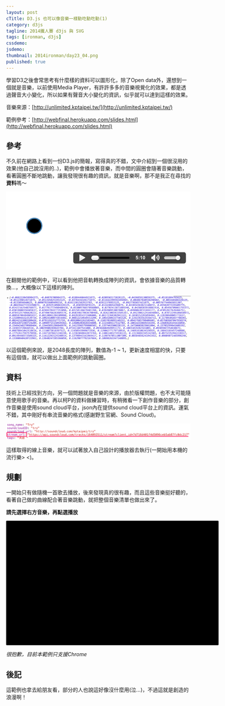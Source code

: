 ```yaml
---
layout: post
cTitle: D3.js 也可以像音樂一樣動吃動吃動(1)
category: d3js
tagline: 2014鐵人賽 d3js 與 SVG
tags: [ironman, d3js]
cssdemo: 
jsdemo: 
thumbnail: 2014ironman/day23_04.png
published: true
---
```


學習D3之後會常思考有什麼樣的資料可以圖形化，除了Open data外，還想到一個就是音樂，以前使用Media Player，有許許多多的音樂視覺化的效果，都是透過聲音大小變化，所以如果有聲音大小變化的資訊，似乎就可以達到這樣的效果。


<!-- more -->

音樂來源：[http://unlimited.kptaipei.tw/](http://unlimited.kptaipei.tw/)

範例參考：[http://webfinal.herokuapp.com/slides.html](http://webfinal.herokuapp.com/slides.html)

## 參考

不久前在網路上看到一份D3.js的簡報，寫得真的不錯，文中介紹到一個很沒用的效果(他自己說沒用的..)，範例中會播放著音樂，而中間的圓圈會隨著音樂跳動，看著圓圈不斷地跳動，讓我發現很有趣的資訊，就是音樂啊，那不是我正在尋找的**資料**嗎～

![](/images/2014ironman/day23_01.png)

在翻閱他的範例中，可以看到他把音軌轉換成陣列的資訊，會依據音樂的品質轉換...，大概像以下這樣的陣列。

![](/images/2014ironman/day23_02.png)

以這個範例來說，是2048長度的陣列，數值為-1 ~ 1，更新速度相當的快，只要有這個值，就可以做出上面範例的跳動圓圈。

## 資料

技術上已經找到方向，另一個問題就是音樂的來源，由於版權問題，也不太可能隨意使用歌手的音樂。再以柯P的資料做練習時，有稍微看一下創作音樂的部分，創作音樂是使用sound cloud平台，json內在提供sound cloud平台上的資訊。運氣不錯，其中剛好有串流音樂的格式(感謝野生官網、Sound Cloud)。

![](/images/2014ironman/day23_03.png)

這樣取得的線上音樂，就可以試著放入自己設計的播放器去執行(一開始用本機的流行樂> <)。

## 規劃

一開始只有做隨機一首歌去播放，後來發現真的很有趣，而且這些音樂挺好聽的，看著自己做的曲線配合著音樂跳動，就把整個音樂清單也做出來了。

**請先選擇右方音樂，再點選播放**

<div class="demo">
<div class="player">
  <div class="visual">
  </div>
  <div class="playlist">
  </div>
  <div class="controller">
  </div>
</div>
</div>

*很抱歉，目前本範例只支援Chrome*


## 後記

這範例也拿去給朋友看，部分的人也說這好像沒什麼用(泣...)，不過這就是創造的浪漫啊！


<style>
.player {
  background-color: #000;
  width: 540px;
  padding: 20px;
  border-radius: 2px;
}
.player circle{
  fill: none;
}
path {
  stroke: DodgerBlue;
  fill: none;
}
.visual{
  float: left;
}
.playlist{
  float: right;
  width: 200px;
  height: 300px;
  overflow-y: auto;
}
.playlist a{
  color: white; 
  display: block;
  cursor: pointer;
}
.playlist a.selected {
  color: DeepSkyBlue;
}
.controller{
  clear: both;
}
</style>

<script>

var kpMusic = 'http://api.kptaipei.tw/v1/musics/1?accessToken=kp54103aa1efbe14.85567715'
//柯p資料路徑

var dataMusic = ""; //音樂資料
var colorBase = 0; //圓圈的顏色起始
var context; //音樂格式
var h = 100, w = 300; 

d3.json(kpMusic, function(data){ //取得柯P音樂資料
  console.log(data.data)
  dataMusic = data.data; //存到dataMusic
  playlist() //執行下一個function
});


//這部分是建立基本的layout
var svg = d3.select(".visual").append('svg')
  .attr({
    width: 300,
    height: 300
  });

//畫面中的圓圈
circle = svg.append('circle')
  .attr({
    cx: 150,
    cy: 150
  });

//播放中音樂的文字
playtext = svg.append('text')
  .attr({
    x: 20,
    y: 20,
    width: 260,
    fill: "white"
  })

//中央跳動的曲線
rect = svg.append('g')//增加一個群組g
    .attr('width', w) 
    .attr('height', h) 
    .attr('transform', 'translate(0,' + (h)  + ')');
path = rect.append('path')


var audio = new Audio(); //建立音樂
function playlist(){
d3.select(".playlist").selectAll("a").data(dataMusic) //右方先插入歌單
  .enter() 
  .append("a")
  .text(function(d){ return d.song_name }) //傳入音樂名稱
  .attr("class", "song"); //插入Class，作為控制用

  

  audio.controls = true; //html5 音樂控制器
  audio.preload = true; //html5 預先下載
  document.querySelector('.controller').appendChild(audio);
  //指定部分插入html5 audio元件

  d3.selectAll(".song").on("click", function(d){
    playsong(d); //點擊歌單時載入音樂
  });
}

//瀏覽器驗證
try
{
  context = new webkitAudioContext();
}
catch(e)
{
  try
    {
      context= new AudioContext();
    }
  catch(e)
    {
    }
}

function processAudio(e) { //如果音樂開始執行時
  //取得音軌資訊
  var buffer = e.inputBuffer.getChannelData(0);
  var out = e.outputBuffer.getChannelData(0);
  var amp = 0;
  
  // Iterate through buffer to get max amplitude
  for (var i = 0; i < buffer.length; i++) {
    var loud = Math.abs(buffer[i]);
    if(loud > amp) {
      amp = loud;
    }
    // write input samples to output unchanged
    out[i] = buffer[i];
  };

  newBuffer = Array.prototype.slice.call(buffer,0,64)
  //由於來源陣列長度有2048，這邊只取64就好
  console.log(newBuffer.length)


  var xScale = d3.scale.linear().domain([0, newBuffer.length]).range([0, w]);
  var yScale = d3.scale.linear().domain([1, -1]).range([h, 0]);
  //先前有提到資料最大及最小就是-1 ~ 1，輸出範圍就是曲線跳動的最大範圍

  var line = d3.svg.line()
      .x(function(d,i) { 
        return xScale(i + 1); //利用尺度運算資料索引，傳回x的位置
      })
      .y(function(d) { 
        return yScale(d); //利用尺度運算資料的值，傳回y的位置
      });

  colorBase ++; //讓顏色隨著時間變化
  var color = d3.hsl(colorBase % 360, .7,.7); //d3.hsl色彩運算

  circle.attr("r",20+(amp*50)) //圓圈大小變換，以及顏色變換
  .attr("fill", color)
  .attr("stroke", color);

  path.attr('d', line(newBuffer)); //將音樂資料套用至曲線
}

//以下為音樂相關的code
var node = context.createMediaElementSource(audio);
var processor = context.createScriptProcessor(2048,1,1);

function playsong(d){
  console.log(d)
  audio.src = d.stream_url;
  playtext.text(d.song_name + ' / ' + d.groupname) 
  audio.addEventListener('canplaythrough',function() {
    
    processor.onaudioprocess = processAudio;
    node.connect(processor);
    processor.connect(context.destination);
  });
}

</script>